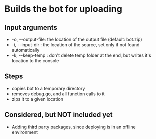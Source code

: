 # Builds the bot for uploading

## Input arguments
* -o, --output-file: the location of the output file (default: bot.zip)
* -i, --input-dir  : the location of the source, set only if not found automatically
* -k, --keep-temp  : don't delete temp folder at the end, but writes it's location to the console

## Steps
* copies bot to a temporary directory
* removes debug.go, and all function calls to it
* zips it to a given location

## Considered, but NOT included yet
* Adding third party packages, since deploying is in an offline environment
